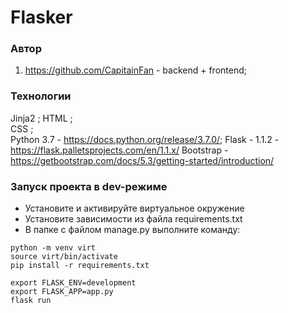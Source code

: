 # Flasker

### Автор
1. https://github.com/CapitainFan - backend + frontend;

### Технологии
Jinja2 ; 
HTML ;  
CSS ;  
Python 3.7  - https://docs.python.org/release/3.7.0/;
Flask - 1.1.2 - https://flask.palletsprojects.com/en/1.1.x/
Bootstrap - https://getbootstrap.com/docs/5.3/getting-started/introduction/

### Запуск проекта в dev-режиме
- Установите и активируйте виртуальное окружение
- Установите зависимости из файла requirements.txt
- В папке с файлом manage.py выполните команду:
```
python -m venv virt
source virt/bin/activate
pip install -r requirements.txt

export FLASK_ENV=development
export FLASK_APP=app.py
flask run
```